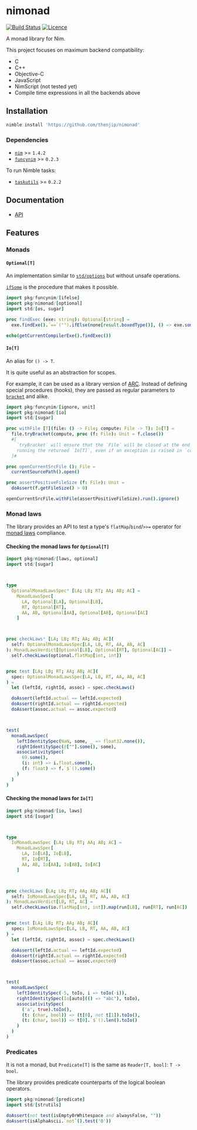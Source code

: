 # nimonad

[![Build Status](https://github.com/thenjip/nimonad/workflows/Tests/badge.svg?branch=main)](https://github.com/thenjip/nimonad/actions?query=workflow%3A"Tests"+branch%3A"main")
[![Licence](https://img.shields.io/github/license/thenjip/nimonad.svg)](https://raw.githubusercontent.com/thenjip/nimonad/main/LICENSE)

A monad library for Nim.

This project focuses on maximum backend compatibility:

- C
- C++
- Objective-C
- JavaScript
- NimScript (not tested yet)
- Compile time expressions in all the backends above

## Installation

```sh
nimble install 'https://github.com/thenjip/nimonad'
```

### Dependencies

- [`nim`](https://nim-lang.org/) >= `1.4.2`
- [`funcynim`](https://github.com/thenjip/funcynim) >= `0.2.3`

To run Nimble tasks:

- [`taskutils`](https://github.com/thenjip/taskutils) >= `0.2.2`

## Documentation

- [API](https://thenjip.github.io/nimonad)

## Features

### Monads

#### `Optional[T]`

An implementation similar to
[`std/options`](https://nim-lang.org/docs/options.html) but without unsafe
operations.

[`ifSome`](https://thenjip.github.io/nimonad/nimonad/reader.html#ifSome%2COptional%5BA%5D%2C%2C)
is the procedure that makes it possible.

```nim
import pkg/funcynim/[ifelse]
import pkg/nimonad/[optional]
import std/[os, sugar]

proc findExec (exe: string): Optional[string] =
  exe.findExe().`==`("").ifElse(none[result.boxedType()], () => exe.some())

echo(getCurrentCompilerExe().findExec())
```

#### `Io[T]`

An alias for `() -> T`.

It is quite useful as an abstraction for scopes.

For example, it can be used as a library version of
[ARC](https://nim-lang.org/blog/2020/10/15/introduction-to-arc-orc-in-nim.html).
Instead of defining special procedures (hooks), they are passed as regular parameters to
[`bracket`](https://thenjip.github.io/nimonad/nimonad/io.html#bracket%2CIo%5BA%5D%2C%2C)
and alike.

```nim
import pkg/funcynim/[ignore, unit]
import pkg/nimonad/[io]
import std/[sugar]

proc withFile [T](file: () -> File; compute: File -> T): Io[T] =
  file.tryBracket(compute, proc (f: File): Unit = f.close())
  #[
    `tryBracket` will ensure that the `File` will be closed at the end of
    running the returned `Io[T]`, even if an exception is raised in `compute`.
  ]#

proc openCurrentSrcFile (): File =
  currentSourcePath().open()

proc assertPositiveFileSize (f: File): Unit =
  doAssert(f.getFileSize() > 0)

openCurrentSrcFile.withFile(assertPositiveFileSize).run().ignore()
```

### Monad laws

The library provides an API to test a type's `flatMap`/`bind`/`>>=` operator for
[monad laws](https://miklos-martin.github.io/learn/fp/2016/03/10/monad-laws-for-regular-developers.html)
compliance.

#### Checking the monad laws for `Optional[T]`

```nim
import pkg/nimonad/[laws, optional]
import std/[sugar]



type
  OptionalMonadLawsSpec* [LA; LB; RT; AA; AB; AC] =
    MonadLawsSpec[
      LA, Optional[LA], Optional[LB],
      RT, Optional[RT],
      AA, AB, Optional[AA], Optional[AB], Optional[AC]
    ]



proc checkLaws* [LA; LB; RT; AA; AB; AC](
  self: OptionalMonadLawsSpec[LA, LB, RT, AA, AB, AC]
): MonadLawsVerdict[Optional[LB], Optional[RT], Optional[AC]] =
  self.checkLaws(optional.flatMap[int, int])


proc test [LA; LB; RT; AA; AB; AC](
  spec: OptionalMonadLawsSpec[LA, LB, RT, AA, AB, AC]
) =
  let (leftId, rightId, assoc) = spec.checkLaws()

  doAssert(leftId.actual == leftId.expected)
  doAssert(rightId.actual == rightId.expected)
  doAssert(assoc.actual == assoc.expected)



test(
  monadLawsSpec(
    leftIdentitySpec(NaN, some, _ => float32.none()),
    rightIdentitySpec(@[""].some(), some),
    associativitySpec(
      69.some(),
      (i: int) => i.float.some(),
      (f: float) => f.`$`().some()
    )
  )
)
```

#### Checking the monad laws for `Io[T]`

```nim
import pkg/nimonad/[io, laws]
import std/[sugar]



type
  IoMonadLawsSpec [LA; LB; RT; AA; AB; AC] =
    MonadLawsSpec[
      LA, Io[LA], Io[LB],
      RT, Io[RT],
      AA, AB, Io[AA], Io[AB], Io[AC]
    ]



proc checkLaws [LA; LB; RT; AA; AB; AC](
  self: IoMonadLawsSpec[LA, LB, RT, AA, AB, AC]
): MonadLawsVerdict[LB, RT, AC] =
  self.checkLaws(io.flatMap[int, int]).map(run[LB], run[RT], run[AC])


proc test [LA; LB; RT; AA; AB; AC](
  spec: IoMonadLawsSpec[LA, LB, RT, AA, AB, AC]
) =
  let (leftId, rightId, assoc) = spec.checkLaws()

  doAssert(leftId.actual == leftId.expected)
  doAssert(rightId.actual == rightId.expected)
  doAssert(assoc.actual == assoc.expected)



test(
  monadLawsSpec(
    leftIdentitySpec(-5, toIo, i => toIo(-i)),
    rightIdentitySpec(Io[auto](() => "abc"), toIo),
    associativitySpec(
      ('a', true).toIo(),
      (t: (char, bool)) => (t[0], not t[1]).toIo(),
      (t: (char, bool)) => t[0].`$`().len().toIo()
    )
  )
)
```

### Predicates

It is not a monad, but `Predicate[T]` is the same as `Reader[T, bool]`:
`T -> bool`.

The library provides predicate counterparts of the logical boolean operators.

```nim
import pkg/nimonad/[predicate]
import std/[strutils]

doAssert(not test(isEmptyOrWhitespace and alwaysFalse, ""))
doAssert(isAlphaAscii.`not`().test('0'))
```
